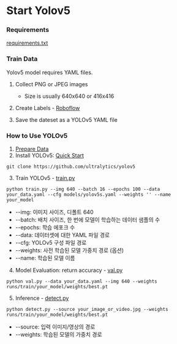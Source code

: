 # Start Yolov5

### Requirements

[requirements.txt](https://github.com/ultralytics/yolov5/blob/712de55a20cd584a12a4aebe96226c92f816dcf3/requirements.txt)


### Train Data

Yolov5 model requires YAML files.

1. Collect PNG or JPEG images
   
   * Size is usually 640x640 or 416x416 

2. Create Labels - [Roboflow](https://roboflow.com/)

3. Save the dateset as a YOLOv5 YAML file


### How to Use YOLOv5
1. [Prepare Data](#Train-Data)
2. Install YOLOv5: [Quick Start](https://github.com/ultralytics/yolov5?tab=readme-ov-file)
```
git clone https://github.com/ultralytics/yolov5
```

3. Train YOLOv5 - [train.py](https://github.com/ultralytics/yolov5/blob/712de55a20cd584a12a4aebe96226c92f816dcf3/train.py)
```
python train.py --img 640 --batch 16 --epochs 100 --data your_data.yaml --cfg models/yolov5s.yaml --weights '' --name your_model
``` 
* --img: 이미지 사이즈, 디폴트 640
* --batch: 배치 사이즈, 한 번에 모델이 학습하는 데이터 샘플의 수
* --epochs: 학습 에포크 수
* --data: 데이터셋에 대한 YAML 파일 경로
* --cfg: YOLOv5 구성 파일 경로
* --weights: 사전 학습된 모델 가중치 경로 (옵션)
* --name: 학습된 모델 이름

4. Model Evaluation: return accuracy - [val.py](https://github.com/ultralytics/yolov5/blob/712de55a20cd584a12a4aebe96226c92f816dcf3/val.py)
```
python val.py --data your_data.yaml --img 640 --weights runs/train/your_model/weights/best.pt
```
5. Inference - [detect.py](https://github.com/ultralytics/yolov5/blob/712de55a20cd584a12a4aebe96226c92f816dcf3/val.py)
```
python detect.py --source your_image_or_video.jpg --weights runs/train/your_model/weights/best.pt
```
* --source: 입력 이미지/영상의 경로
* --weights: 학습된 모델의 가중치 경로

